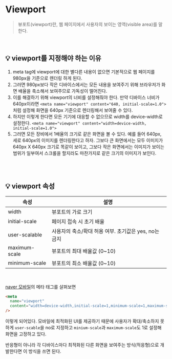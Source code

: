 # Viewport

> 뷰포트(viewport)란, 웹 페이지에서 사용자의 보이는 영역(visible area)를 말한다.

<br>

## 💡 viewport를 지정해야 하는 이유

1. meta tag에 viewport에 대한 별다른 내용이 없으면 기본적으로 웹 페이지를 980px을 기준으로 렌더링 하게 된다.
2. 그러면 980px보다 작은 디바이스에서는 모든 내용을 보여주기 위해 브라우저가 화면 배율을 축소해서 보여주므로 가독성이 떨어진다.
3. 이를 해결하기 위해 viewport의 너비를 설정해줘야 한다.
   만약 디바이스 너비가 640px이라면 `<meta name="viewport" content="640, initial-scale=1.0">`처럼 설정해 화면을 640px 기준으로 렌더링해서 보여줄 수 있다.
4. 하지만 이렇게 한다면 모든 기기에 대응할 수 없으므로 width를 device-width로 설정한다.
   `<meta name="viewport" content="width=device-width, initial-scale=1.0">`
5. 그러면 모든 장비에서 1배율의 크기로 같은 화면을 볼 수 있다. 예를 들어 640px, 세로 640px의 이미지를 렌더링한다고 하자. 그보다 큰 화면에서는 모두 이미지가 640px X 640px 크기로 똑같이 보이고, 그보다 작은 화면에서는 이미지가 보이는 범위가 일부여서 스크롤을 할지라도 마찬가지로 같은 크기의 이미지가 보인다.

<br>
<br>

## 💡 viewport 속성

| 속성          | 설명                                                  |
| ------------- | ----------------------------------------------------- |
| width         | 뷰포트의 가로 크기                                    |
| initial-scale | 페이지 접속 시 초기 배율                              |
| user-scalable | 사용자의 축소/확대 허용 여부. 초기값은 yes, no는 금지 |
| maximum-scale | 뷰포트의 최대 배율값 (0~10)                           |
| minimum-scale | 뷰포트의 최소 배율값 (0~10)                           |

<br>

[naver 모바일](https://m.naver.com/)의 메타 태그를 살펴보면

```html
<meta
  name="viewport"
  content="width=device-width,initial-scale=1,minimum-scale=1,maximum-scale=1,user-scalable=no"
/>
```

이렇게 되어있다. 모바일에 최적화된 UI를 제공하기 때문에 사용자가 확대/축소하지 못하게 `user-scable`을 no로 지정하고 `minium-scale`과 `maximum-scale`도 1로 설정해 화면을 고정하고 있다.

반응형이 아니라 각 디바이스마다 최적화된 다른 화면을 보여주는 방식(적응형)으로 개발한다면 이 방식을 쓰면 된다.

<br>
<br>
